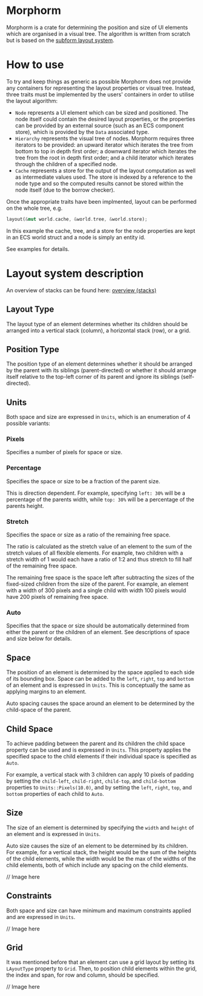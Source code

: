 # Morphorm

Morphorm is a crate for determining the position and size of UI elements which are organised in a visual tree.
The algorithm is written from scratch but is based on the [subform layout system](https://subformapp.com/articles/why-not-flexbox/).

# How to use
To try and keep things as generic as possible Morphorm does not provide any containers for representing the layout properties or visual tree.
Instead, three traits must be implemented by the users' containers in order to utilise the layout algorithm:

 - `Node` represents a UI element which can be sized and positioned. The node itself could contain the desired layout properties, or the properties
    can be provided by an external source (such as an ECS component store), which is provided by the `Data` associated type.
 - `Hierarchy` represents the visual tree of nodes. Morphorm requires three iterators to be provided: an upward iterator which iterates the tree
    from bottom to top in depth first order; a downward iterator which iterates the tree from the root in depth first order; and a child iterator
    which iterates through the children of a specified node.
 - `Cache` represents a store for the output of the layout computation as well as intermediate values used. The store is indexed by a reference
    to the node type and so the computed results cannot be stored within the node itself (due to the borrow checker).
 
Once the appropriate traits have been implmented, layout can be performed on the whole tree, e.g.
```rs
layout(&mut world.cache, &world.tree, &world.store);
```
In this example the cache, tree, and a store for the node properties are kept in an ECS world struct and a node is simply an entity id.

See examples for details.

# Layout system description
An overview of stacks can be found here: [overview (stacks)](https://geom3trik.github.io/tuix-book/section_2_layout/chapter_1.html)

## Layout Type
The layout type of an element determines whether its children should be arranged into a vertical stack (column), a horizontal stack (row), or a grid.

## Position Type
The position type of an element determines whether it should be arranged by the parent with its siblings (parent-directed) or whether it should arrange itself relative to the top-left corner of its parent and ignore its siblings (self-directed).

## Units
Both space and size are expressed in `Units`, which is an enumeration of 4 possible variants:
### Pixels
Specifies a number of pixels for space or size.

### Percentage
Specifies the space or size to be a fraction of the parent size.

This is direction dependent. For example, specifying `left: 30%` will be a percentage of the parents width, while `top: 30%` will be a percentage of the parents height.

### Stretch 
Specifies the space or size as a ratio of the remaining free space.

The ratio is calculated as the stretch value of an element to the sum of the stretch values of all flexible elements. For example, two children with a stretch width of 1 would each have a ratio of 1:2 and thus stretch to fill half of the remaining free space.

The remaining free space is the space left after subtracting the sizes of the fixed-sized children from the size of the parent. For example, an element with a width of 300 pixels and a single child with width 100 pixels would have 200 pixels of remaining free space.

### Auto
Specifies that the space or size should be automatically determined from either the parent or the children of an element. See descriptions of space and size below for details.

## Space
The position of an element is determined by the space applied to each side of its bounding box. Space can be added to the `left`, `right`, `top` and `bottom` of an element and is expressed in `Units`. This is conceptually the same as applying margins to an element.

Auto spacing causes the space around an element to be determined by the child-space of the parent.

## Child Space
To achieve padding between the parent and its children the child space property can be used and is expressed in `Units`. This property applies the specified space to the child elements if their individual space is specified as `Auto`.

For example, a vertical stack with 3 children can apply 10 pixels of padding by setting the `child-left`, `child-right`, `child-top`, and `child-bottom` properties to `Units::Pixels(10.0)`, and by setting the `left`, `right`, `top`, and `bottom` properties of each child to `Auto`.

## Size
The size of an element is determined by specifying the `width` and `height` of an element and is expressed in `Units`.

Auto size causes the size of an element to be determined by its children. For example, for a vertical stack, the height would be the sum of the heights of the child elements, while the width would be the max of the widths of the child elements, both of which include any spacing on the child elements. 

// Image here

## Constraints
Both space and size can have minimum and maximum constraints applied and are expressed in `Units`.

// Image here


## Grid
It was mentioned before that an element can use a grid layout by setting its `LAyoutType` property to `Grid`. Then, to position child elements within the grid, the index and span, for row and column, should be specified.

// Image here
